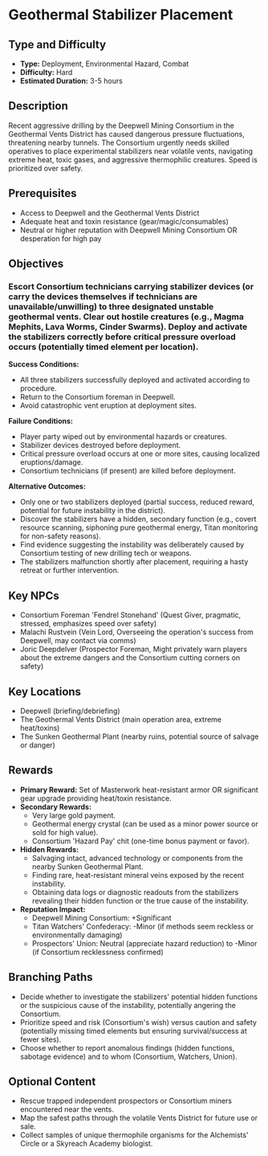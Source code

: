 # Geothermal Stabilizer Placement

## Type and Difficulty
- **Type:** Deployment, Environmental Hazard, Combat
- **Difficulty:** Hard
- **Estimated Duration:** 3-5 hours

## Description
Recent aggressive drilling by the Deepwell Mining Consortium in the Geothermal Vents District has caused dangerous pressure fluctuations, threatening nearby tunnels. The Consortium urgently needs skilled operatives to place experimental stabilizers near volatile vents, navigating extreme heat, toxic gases, and aggressive thermophilic creatures. Speed is prioritized over safety.

## Prerequisites
- Access to Deepwell and the Geothermal Vents District
- Adequate heat and toxin resistance (gear/magic/consumables)
- Neutral or higher reputation with Deepwell Mining Consortium OR desperation for high pay

## Objectives
### Escort Consortium technicians carrying stabilizer devices (or carry the devices themselves if technicians are unavailable/unwilling) to three designated unstable geothermal vents. Clear out hostile creatures (e.g., Magma Mephits, Lava Worms, Cinder Swarms). Deploy and activate the stabilizers correctly before critical pressure overload occurs (potentially timed element per location).

**Success Conditions:**
- All three stabilizers successfully deployed and activated according to procedure.
- Return to the Consortium foreman in Deepwell.
- Avoid catastrophic vent eruption at deployment sites.

**Failure Conditions:**
- Player party wiped out by environmental hazards or creatures.
- Stabilizer devices destroyed before deployment.
- Critical pressure overload occurs at one or more sites, causing localized eruptions/damage.
- Consortium technicians (if present) are killed before deployment.

**Alternative Outcomes:**
- Only one or two stabilizers deployed (partial success, reduced reward, potential for future instability in the district).
- Discover the stabilizers have a hidden, secondary function (e.g., covert resource scanning, siphoning pure geothermal energy, Titan monitoring for non-safety reasons).
- Find evidence suggesting the instability was deliberately caused by Consortium testing of new drilling tech or weapons.
- The stabilizers malfunction shortly after placement, requiring a hasty retreat or further intervention.

## Key NPCs
- Consortium Foreman 'Fendrel Stonehand' (Quest Giver, pragmatic, stressed, emphasizes speed over safety)
- Malachi Rustvein (Vein Lord, Overseeing the operation's success from Deepwell, may contact via comms)
- Joric Deepdelver (Prospector Foreman, Might privately warn players about the extreme dangers and the Consortium cutting corners on safety)

## Key Locations
- Deepwell (briefing/debriefing)
- The Geothermal Vents District (main operation area, extreme heat/toxins)
- The Sunken Geothermal Plant (nearby ruins, potential source of salvage or danger)

## Rewards
- **Primary Reward:** Set of Masterwork heat-resistant armor OR significant gear upgrade providing heat/toxin resistance.
- **Secondary Rewards:**
  - Very large gold payment.
  - Geothermal energy crystal (can be used as a minor power source or sold for high value).
  - Consortium 'Hazard Pay' chit (one-time bonus payment or favor).
- **Hidden Rewards:**
  - Salvaging intact, advanced technology or components from the nearby Sunken Geothermal Plant.
  - Finding rare, heat-resistant mineral veins exposed by the recent instability.
  - Obtaining data logs or diagnostic readouts from the stabilizers revealing their hidden function or the true cause of the instability.
- **Reputation Impact:**
  - Deepwell Mining Consortium: +Significant
  - Titan Watchers' Confederacy: -Minor (if methods seem reckless or environmentally damaging)
  - Prospectors' Union: Neutral (appreciate hazard reduction) to -Minor (if Consortium recklessness confirmed)

## Branching Paths
- Decide whether to investigate the stabilizers' potential hidden functions or the suspicious cause of the instability, potentially angering the Consortium.
- Prioritize speed and risk (Consortium's wish) versus caution and safety (potentially missing timed elements but ensuring survival/success at fewer sites).
- Choose whether to report anomalous findings (hidden functions, sabotage evidence) and to whom (Consortium, Watchers, Union).

## Optional Content
- Rescue trapped independent prospectors or Consortium miners encountered near the vents.
- Map the safest paths through the volatile Vents District for future use or sale.
- Collect samples of unique thermophile organisms for the Alchemists' Circle or a Skyreach Academy biologist.
